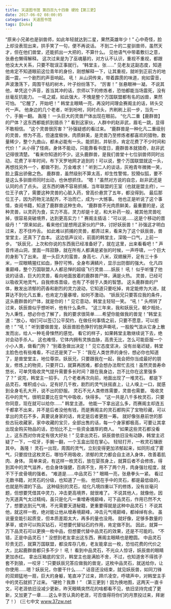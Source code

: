 ```yaml
---
title: 天道图书馆 第四百九十四章 硬抢【第三更】
date: 2017-06-02 08:00:05
categories: 天道图书馆
tags: [Duke]
---
```


“原来小兄弟也是驯兽师，如此年轻就达到二星，果然英雄年少！”
心中奇怪，脸上却没表现出来，拱手笑了一句，便不再说话。
不到二十的二星驯兽师，虽然天才，但在他们兽堂，还能抓出一大把的，不算什么。
见他语气中带着敷衍之意，张悬也懒得解释。
这次过来是为了巫魂墓的，对方认不认识，重视不重视，都跟他没太大关系，只要不耽误正事就行。
“韩堂主，张……”
见老友这副态度，知道他肯定不知道眼前这位青年的身份，刚想解释一下，让其重视，就听到正前方的地面一震，一个剧烈的声音响起。
吼！
从山洞传来，带着霹雳的味道，宛如雷音，声波激荡下，周围干枯的树木，叶子纷纷落下。
“厉害！”
张悬眼神一凝。
不说其他，单凭这个声音，首当其冲的话，宗师以下的修炼者，恐怕都能当场震死，没有丝毫反抗能力。
一吼之威，如此强大，不愧是整个万国联盟都有名的凶兽，果然可怕。
“它醒了，开始吧！”
韩堂主眼睛一亮，再没时间理会赛阁主的话，转头交代一声。
他身边的几个老者，听到吩咐，同时点头，齐刷刷上前一步，当先一个，手腕一翻。
轰隆！
一头巨大的灵兽尸体出现在眼前。
“化凡二重【鹿群兽】的尸体？这东西都能抓到猎杀？”
看到这家伙，人群中的赵非武，眉毛一跳，显得不敢相信。
“这个灵兽很厉害？”孙强疑惑的看过来。
“鹿群兽是一种化凡二重级别的灵兽，修为不高，但速度极快，肉质鲜美，是灵兽乃至修炼者都喜欢的猎物，数量稀少，整个九曲山，都未必能有一头。能抓到，并斩杀，肯定花费了不少时间和代价！”
从小得了怪病，身体不能动，只能靠看书度日，鹿群兽本就猎奇，赵非武记得很清楚。
“看来你知道的不少。这头鹿群兽，是我们兽堂十七位驯兽师同时出动，花费了半年时间，布下天罗地网才追到的！可以说，整个万国联盟就这一头，再想找另外一个，都做不到，万金难求！”
听到二人的谈话，灰袍青年微微一笑，脸上露出骄傲之色。
鹿群兽，虽然级别不算太高，却生性警惕，狡猾似狐，要不是这么多驯兽师同时出动，也休想抓住。
“嗯！”虽然对方说的自恋，赵非武还是认同的点了点头。
这东西的确不容易抓捕，当年联盟的王室（也就是盟主府），一位王子病了，需要这种灵兽的心脏入药，曾高价悬赏了五年，都没得到。
最后那位王子，因为药物无法配齐，不治而亡，成为一大憾事。
他也正是听说了这个事情，查阅书籍，知道了鹿群兽这种生命。
“鹿群兽不光肉质鲜美，最重要的是，这种灵兽，以灵药为食，实力不高，灵力却是十足，和大补药一般，被其他灵兽吃掉，很容易突破境界，达到更高实力！”
赛阁主插话：“可以说……这是个移动的晋级丹！”
“原来如此，看来他们是想用这家伙的尸体，讨好妖辰兽！”
孙强这才明白过来，忍不住咋舌。
如此难以抓捕的灵兽，都弄过来，看来为了这个妖辰兽，兽堂堂主，还真下了血本。
这边低声议论，前面的韩堂主，深吸一口气，上前一步。
“妖辰兄，上次和你说的东西我已经准备好了，就在这里，出来看看吧！”
声音传进山洞，里面一阵寂静，就在所有人都满是紧张的时候，一声呼啸，一个巨大的身影飞了出来。
是一头巨大的蛮兽，身高七、八米，双翅展开，足有三十多米，一双眼睛猩红如血，狰狞可怖，全身布满鳞片，显示出防御的强大。
化凡四重巅峰，整个万国联盟人人都忌惮的超级飞行灵兽……妖辰！
吼！
似乎听懂了他说的话语，巨大的灵兽，看向地面放着的鹿群兽尸体，满是火热。
灵兽，已经可以吸收天地灵气，自我修炼晋级，也有了不弱于人类的智慧。
这头鹿群兽的尸体，散发出浓郁的药香和剧烈的灵力波动，它知道只要吃掉，肯定能修为大进，就算达不到化凡五重，也肯定力量暴增，如何不激动。
“妖辰兄只要答应我的条件，这头鹿群兽的尸体，就是你的！”
见它意动，韩堂主轻轻一笑。
“吼！”
头颅转了过来，妖辰兽似乎想听听，他有什么条件。
“这三年来，我和妖辰兄，朝夕相处，为人秉性，想必你也了解了，我的要求很简单……希望你能做我的兽宠！”韩堂主道：“放心，咱们可以签订公平契约，在做任何事情之前，只要不愿意，可以拒绝！”
“吼！”
听到要做兽宠，妖辰兽脸色狰狞的放声嘶吼，一股股气浪从它身上散发而出，给人一种毛骨悚然的感觉。
看它的样子，如果韩堂主敢继续说下去，绝对会动手杀人。
这也难怪，它体内拥有灵族血脉，高贵无比，怎么可能臣服一个小小人类，做看门狗？
“别着急做出决定！”
见它态度坚决，没有丝毫迟疑，韩堂主脸色也有些难看，不过还是笑了一下：“我在人类世界的身份，想必你也知道了，是兽堂堂主，地位尊崇。妖辰兄，只要跟我在一起，我会把你当成最好的朋友，修炼上的物资，只要开口，就算再困难，都会想办法帮忙去找！虽然灵兽寿命悠长，可单凭吸收灵气提升需要多长时间？跟在我身边，岂不比你在这里强多了？”
说完，韩堂主一招手。
几个老者再次向前，地面出现了一堆灵石。
都是下品灵石，堆积成小山，足有好几千枚，剧烈的灵气扶摇直上，让人嗅上一口，就感到全身毛孔大开，说不出的舒服。
灵石不光人类修炼需要，灵兽也需要。
吸收灵石中的灵气，很明显要比在空气中吸收，快得多。
“这一共是八千多枚灵石，只要你同意，现在就可以给你……”
韩堂主道。
他能一下拿出这么多，而赛阁主却连五千都拿不出来，并不是后者没他有钱，而是赛阁主的灵石都购买了宝物珍藏，可以拿出的灵石不多，真要说身家的话，肯定是后者更胜一筹。
就好像张悬前世的那些古玩收藏家，家中收藏的宝贝，全部出售的话，每一个身家都极高，可要让其拿出现金购买物品的话，恐怕比不上一些资金雄厚的商人。
“如果这些灵石都没看上，这东西对你肯定有很大好处！”
见拿出灵石，妖辰兽依旧没有动静，韩堂主迟疑了一下，一咬牙，手腕一翻，一个玉盒出现在掌心。
轻轻打开，一枚灵石镶嵌其中。
轰隆！
灵石一出现，周围的灵气，立刻变得更加浓郁起来，如同形成了雾气，只要捏住这枚灵石，哪怕不用吸收，浓郁的灵力都会自主进入身体，改善着肌肉、身体。
简单来说，有这样一枚灵石，放在婴孩身上，就算后者不会修炼，得到其中的灵气滋养，也会身体强健，百病不生，用不了两个月，肉身强壮程度，就不下于皮骨境的强者。
“难道是……中品灵石？”
眼睛一亮，张悬拳头一紧。
看过无数书籍，对灵石的分级，也知道了一些。
他现在手中的灵石，都是最低级的，也就是所谓的下品。
这种级别的灵石，给化凡境四重以下的修炼，没有丝毫问题，但想要凭借其中灵力，冲击更高境界，就很难了。
不说其他人，就像他，因为天道真气太过精纯，虽只是化凡一重增寿境巅峰，可下品灵石，作用已然不大了，想要达到元气境，不光需要天道秘籍，更重要得就是这种中品灵石！
不说其他，就这样一枚，绝对能让他从增寿境巅峰，冲击元气境巅峰，都绰绰有余。
虽说量变能引起质变，但本质差距太大，再多的量也没用。
就好像，足够多数量的茅草，或许可以购买钻石，可想要代替钻石的作用，肯定做不到。
因此，就算一万下品灵石可以更换一枚中品，但想要代替中品灵石的效果，还是不可能的。
“不错，正是中品灵石！”
没想到老友拿出这东西，赛阁主眼睛也是瞪圆。
中品灵石珍贵无匹，就算万国联盟，都没库存几枚，老友能拿出一枚，恐怕花费的代价之大，比起鹿群兽都只多不少！
吼！
看到中品灵石，不光众人惊讶，妖辰兽的眼睛更加赤红。
拿出压箱底的宝贝，韩堂主也是满脸不舍，不过，也知道舍不得孩子套不到狼，一咬牙：“只要妖辰兄答应做我的兽宠，这枚中品灵石，就送给你，让你使用……嗯？妖辰兄，你要干什么……”
话音还没结束，就见妖辰兽，如同刀锋的双翅猛地一扇，巨大的身躯，笔直冲了过来，蹄爪凌空，呼啸声中，对韩堂主手中的灵石就抓了过来。
“硬抢？我靠！”
（第三更到！因为换地图，这两天一直卡文，可老涯依旧没减少更新，昨天眼睛突然花的啥都看不见，依旧坚持完成了更新，又加更了一章……这么辛苦认真的老涯，可否值得将你们的月票投过来，拜谢了！）
(三七中文 www.37zw.net